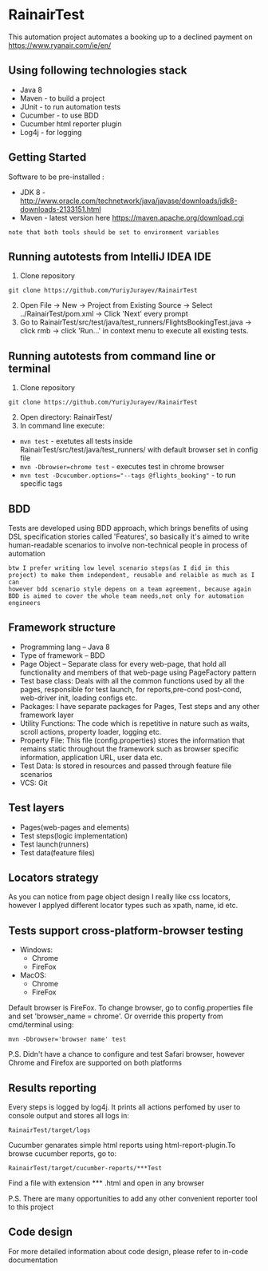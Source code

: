 # RainairTest
This automation project automates a booking up to a declined payment on https://www.ryanair.com/ie/en/
## Using following technologies stack
* Java 8
* Maven - to build a project
* JUnit - to run automation tests
* Cucumber - to use BDD
* Cucumber html reporter plugin
* Log4j - for logging
  
## Getting Started  
Software to be pre-installed : 
* JDK 8 - http://www.oracle.com/technetwork/java/javase/downloads/jdk8-downloads-2133151.html
* Maven - latest version here https://maven.apache.org/download.cgi
```
note that both tools should be set to environment variables      
```
## Running autotests from IntelliJ IDEA IDE
1. Clone repository
```
git clone https://github.com/YuriyJurayev/RainairTest
```
2. Open File -> New -> Project from Existing Source -> Select ../RainairTest/pom.xml -> Click 'Next' every prompt
3. Go to RainairTest/src/test/java/test_runners/FlightsBookingTest.java -> click rmb -> click 'Run...' in context menu to execute all existing tests.

## Running autotests from command line or terminal
1. Clone repository
```
git clone https://github.com/YuriyJurayev/RainairTest
```
2. Open directory: RainairTest/ 
3. In command line execute:
* ```mvn test``` - exetutes all tests inside RainairTest/src/test/java/test_runners/ with default browser set in config file
* ```mvn -Dbrowser=chrome test``` - executes test in chrome browser
* ```mvn test -Dcucumber.options="--tags @flights_booking"``` - to run specific tags

## BDD
Tests are developed using BDD approach, which brings benefits of using DSL specification stories called 'Features', so basically it's aimed to write human-readable scenarios to involve non-technical people in process of automation
```
btw I prefer writing low level scenario steps(as I did in this project) to make them independent, reusable and relaible as much as I can
however bdd scenario style depens on a team agreement, because again BDD is aimed to cover the whole team needs,not only for automation engineers 
```
## Framework structure
* Programming lang – Java 8
* Type of framework – BDD
* Page Object – Separate class for every web-page, that hold all functionality and members of that web-page using PageFactory pattern
* Test base class: Deals with all the common functions used by all the pages, responsible for test launch, for reports,pre-cond post-cond, web-driver init, loading configs etc. 
* Packages: I have separate packages for Pages, Test steps and any other framework layer
* Utility Functions: The code which is repetitive in nature such as waits, scroll actions, property loader, logging etc.
* Property File: This file (config.properties) stores the information that remains static throughout the framework such as browser specific information, application URL, user data etc.
* Test Data: Is stored in resources and passed through feature file scenarios
* VCS: Git

## Test layers
* Pages(web-pages and elements)
* Test steps(logic implementation)
* Test launch(runners)
* Test data(feature files)

## Locators strategy
As you can notice from page object design I really like css locators, however I applyed different locator types such as xpath, name, id etc.

## Tests support cross-platform-browser testing
 * Windows: 
      * Chrome
      * FireFox
 * MacOS:
      * Chrome
      * FireFox

Default browser is FireFox. To change browser, go to config.properties file and set 'browser_name = chrome'. Or override this property from cmd/terminal using:
```
mvn -Dbrowser='browser name' test
```
P.S. Didn't have a chance to configure and test Safari browser, however Chrome and Firefox are supported on both platforms

## Results reporting
Every steps is logged by log4j. It prints all actions perfomed by user to console output and stores all logs in:
```
RainairTest/target/logs      
```
Cucumber genarates simple html reports using html-report-plugin.To browse cucumber reports, go to:
```
RainairTest/target/cucumber-reports/***Test      
```
Find a file with extension *** .html and open in any browser

P.S. There are many opportunities to add any other convenient reporter tool to this project

## Code design
 For more detailed information about code design, please refer to in-code documentation
